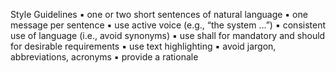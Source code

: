 Style Guidelines 
▪ one or two short sentences of natural language ▪ one message per sentence 
▪ use active voice (e.g., “the system …”) 
▪ consistent use of language (i.e., avoid synonyms) 
▪ use shall for mandatory and should for desirable requirements
▪ use text highlighting 
▪ avoid jargon, abbreviations, acronyms
▪ provide a rationale
